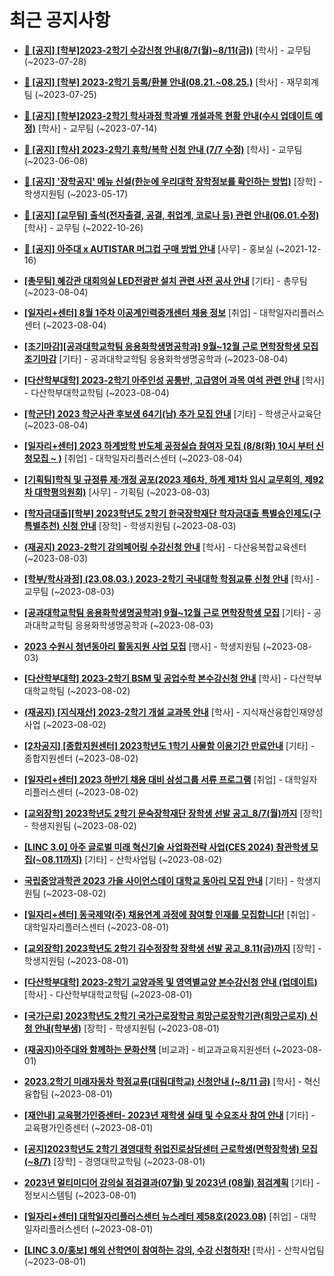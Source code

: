 # 최근 공지사항

* **[📌 [공지] [학부]2023-2학기 수강신청 안내(8/7(월)~8/11(금))](http://ajou.ac.kr/kr/ajou/notice.do?mode=view&amp;articleNo=219489&amp;article.offset=0&amp;articleLimit=30)**
 [학사] - 교무팀 (~2023-07-28)

* **[📌 [공지] [학부] 2023-2학기 등록/환불 안내(08.21.~08.25.)](http://ajou.ac.kr/kr/ajou/notice.do?mode=view&amp;articleNo=219379&amp;article.offset=0&amp;articleLimit=30)**
 [학사] - 재무회계팀 (~2023-07-25)

* **[📌 [공지] [학부]2023-2학기 학사과정 학과별 개설과목 현황 안내(수시 업데이트 예정)](http://ajou.ac.kr/kr/ajou/notice.do?mode=view&amp;articleNo=219065&amp;article.offset=0&amp;articleLimit=30)**
 [학사] - 교무팀 (~2023-07-14)

* **[📌 [공지] [학사] 2023-2학기 휴학/복학 신청 안내 (7/7 수정)](http://ajou.ac.kr/kr/ajou/notice.do?mode=view&amp;articleNo=215587&amp;article.offset=0&amp;articleLimit=30)**
 [학사] - 교무팀 (~2023-06-08)

* **[📌 [공지] &#x27;장학공지&#x27; 메뉴 신설(한눈에 우리대학 장학정보를 확인하는 방법)](http://ajou.ac.kr/kr/ajou/notice.do?mode=view&amp;articleNo=214764&amp;article.offset=0&amp;articleLimit=30)**
 [장학] - 학생지원팀 (~2023-05-17)

* **[📌 [공지] [교무팀] 출석(전자출결, 공결, 취업계, 코로나 등) 관련 안내(06.01.수정)](http://ajou.ac.kr/kr/ajou/notice.do?mode=view&amp;articleNo=205552&amp;article.offset=0&amp;articleLimit=30)**
 [학사] - 교무팀 (~2022-10-26)

* **[📌 [공지] 아주대 x AUTISTAR 머그컵 구매 방법 안내](http://ajou.ac.kr/kr/ajou/notice.do?mode=view&amp;articleNo=147976&amp;article.offset=0&amp;articleLimit=30)**
 [사무] - 홍보실 (~2021-12-16)

* **[[총무팀] 혜강관 대회의실 LED전광판 설치 관련 사전 공사 안내](http://ajou.ac.kr/kr/ajou/notice.do?mode=view&amp;articleNo=219774&amp;article.offset=0&amp;articleLimit=30)**
 [기타] - 총무팀 (~2023-08-04)

* **[[일자리+센터] 8월 1주차 이공계인력중개센터 채용 정보](http://ajou.ac.kr/kr/ajou/notice.do?mode=view&amp;articleNo=219770&amp;article.offset=0&amp;articleLimit=30)**
 [취업] - 대학일자리플러스센터 (~2023-08-04)

* **[[조기마감][공과대학교학팀 응용화학생명공학과] 9월~12월 근로 면학장학생 모집 조기마감](http://ajou.ac.kr/kr/ajou/notice.do?mode=view&amp;articleNo=219748&amp;article.offset=0&amp;articleLimit=30)**
 [기타] - 공과대학교학팀 응용화학생명공학과 (~2023-08-04)

* **[[다산학부대학] 2023-2학기 아주인성 공통반, 고급영어 과목 여석 관련 안내](http://ajou.ac.kr/kr/ajou/notice.do?mode=view&amp;articleNo=219746&amp;article.offset=0&amp;articleLimit=30)**
 [학사] - 다산학부대학교학팀 (~2023-08-04)

* **[[학군단] 2023 학군사관 후보생 64기(남) 추가 모집 안내](http://ajou.ac.kr/kr/ajou/notice.do?mode=view&amp;articleNo=219743&amp;article.offset=0&amp;articleLimit=30)**
 [기타] - 학생군사교육단 (~2023-08-04)

* **[[일자리+센터] 2023 하계방학 반도체 공정실습 참여자 모집 (8/8(화) 10시 부터 신청모집 ~ )](http://ajou.ac.kr/kr/ajou/notice.do?mode=view&amp;articleNo=219712&amp;article.offset=0&amp;articleLimit=30)**
 [취업] - 대학일자리플러스센터 (~2023-08-04)

* **[[기획팀]학칙 및 규정류 제·개정 공포(2023 제6차, 하계 제1차 임시 교무회의, 제92차 대학평의원회)](http://ajou.ac.kr/kr/ajou/notice.do?mode=view&amp;articleNo=219694&amp;article.offset=0&amp;articleLimit=30)**
 [사무] - 기획팀 (~2023-08-03)

* **[[학자금대출][학부] 2023학년도 2학기 한국장학재단 학자금대출 특별승인제도(구 특별추천) 신청 안내](http://ajou.ac.kr/kr/ajou/notice.do?mode=view&amp;articleNo=219689&amp;article.offset=0&amp;articleLimit=30)**
 [장학] - 학생지원팀 (~2023-08-03)

* **[(재공지) 2023-2학기 강의페어링 수강신청 안내](http://ajou.ac.kr/kr/ajou/notice.do?mode=view&amp;articleNo=219685&amp;article.offset=0&amp;articleLimit=30)**
 [학사] - 다산융복합교육센터 (~2023-08-03)

* **[[학부/학사과정] (23.08.03.) 2023-2학기 국내대학 학점교류 신청 안내](http://ajou.ac.kr/kr/ajou/notice.do?mode=view&amp;articleNo=219676&amp;article.offset=0&amp;articleLimit=30)**
 [학사] - 교무팀 (~2023-08-03)

* **[[공과대학교학팀 응용화학생명공학과] 9월~12월 근로 면학장학생 모집](http://ajou.ac.kr/kr/ajou/notice.do?mode=view&amp;articleNo=219667&amp;article.offset=0&amp;articleLimit=30)**
 [기타] - 공과대학교학팀 응용화학생명공학과 (~2023-08-03)

* **[2023 수원시 청년동아리 활동지원 사업 모집](http://ajou.ac.kr/kr/ajou/notice.do?mode=view&amp;articleNo=219663&amp;article.offset=0&amp;articleLimit=30)**
 [행사] - 학생지원팀 (~2023-08-03)

* **[[다산학부대학] 2023-2학기 BSM 및 공업수학 본수강신청 안내](http://ajou.ac.kr/kr/ajou/notice.do?mode=view&amp;articleNo=219659&amp;article.offset=0&amp;articleLimit=30)**
 [학사] - 다산학부대학교학팀 (~2023-08-02)

* **[(재공지) [지식재산] 2023-2학기 개설 교과목 안내](http://ajou.ac.kr/kr/ajou/notice.do?mode=view&amp;articleNo=219652&amp;article.offset=0&amp;articleLimit=30)**
 [학사] - 지식재산융합인재양성사업 (~2023-08-02)

* **[[2차공지] [종합지원센터] 2023학년도 1학기 사물함 이용기간 만료안내](http://ajou.ac.kr/kr/ajou/notice.do?mode=view&amp;articleNo=219648&amp;article.offset=0&amp;articleLimit=30)**
 [기타] - 종합지원센터 (~2023-08-02)

* **[[일자리+센터] 2023 하반기 채용 대비 삼성그룹 서류 프로그램](http://ajou.ac.kr/kr/ajou/notice.do?mode=view&amp;articleNo=219647&amp;article.offset=0&amp;articleLimit=30)**
 [취업] - 대학일자리플러스센터 (~2023-08-02)

* **[[교외장학] 2023학년도 2학기 문숙장학재단 장학생 선발 공고_8/7(월)까지](http://ajou.ac.kr/kr/ajou/notice.do?mode=view&amp;articleNo=219643&amp;article.offset=0&amp;articleLimit=30)**
 [장학] - 학생지원팀 (~2023-08-02)

* **[[LINC 3.0] 아주 글로벌 미래 혁신기술 사업화전략 사업(CES 2024) 참관학생 모집(~08.11까지)](http://ajou.ac.kr/kr/ajou/notice.do?mode=view&amp;articleNo=219639&amp;article.offset=0&amp;articleLimit=30)**
 [기타] - 산학사업팀 (~2023-08-02)

* **[국립중앙과학관 2023 가을 사이언스데이 대학교 동아리 모집 안내](http://ajou.ac.kr/kr/ajou/notice.do?mode=view&amp;articleNo=219629&amp;article.offset=0&amp;articleLimit=30)**
 [기타] - 학생지원팀 (~2023-08-02)

* **[[일자리+센터] 동국제약(주) 채용연계 과정에 참여할 인재를 모집합니다!](http://ajou.ac.kr/kr/ajou/notice.do?mode=view&amp;articleNo=219615&amp;article.offset=0&amp;articleLimit=30)**
 [취업] - 대학일자리플러스센터 (~2023-08-01)

* **[[교외장학] 2023학년도 2학기 김수정장학 장학생 선발 공고_8.11(금)까지](http://ajou.ac.kr/kr/ajou/notice.do?mode=view&amp;articleNo=219614&amp;article.offset=0&amp;articleLimit=30)**
 [장학] - 학생지원팀 (~2023-08-01)

* **[[다산학부대학] 2023-2학기 교양과목 및 영역별교양 본수강신청 안내 (업데이트)](http://ajou.ac.kr/kr/ajou/notice.do?mode=view&amp;articleNo=219613&amp;article.offset=0&amp;articleLimit=30)**
 [학사] - 다산학부대학교학팀 (~2023-08-01)

* **[[국가근로] 2023학년도 2학기 국가근로장학금 희망근로장학기관(희망근로지) 신청 안내(학부생)](http://ajou.ac.kr/kr/ajou/notice.do?mode=view&amp;articleNo=219608&amp;article.offset=0&amp;articleLimit=30)**
 [장학] - 학생지원팀 (~2023-08-01)

* **[(재공지)아주대와 함께하는 문화산책](http://ajou.ac.kr/kr/ajou/notice.do?mode=view&amp;articleNo=219605&amp;article.offset=0&amp;articleLimit=30)**
 [비교과] - 비교과교육지원센터 (~2023-08-01)

* **[2023.2학기 미래자동차 학점교류(대림대학교) 신청안내 (~8/11 금)](http://ajou.ac.kr/kr/ajou/notice.do?mode=view&amp;articleNo=219603&amp;article.offset=0&amp;articleLimit=30)**
 [학사] - 혁신융합팀 (~2023-08-01)

* **[[재안내] 교육평가인증센터- 2023년 재학생 실태 및 수요조사 참여 안내](http://ajou.ac.kr/kr/ajou/notice.do?mode=view&amp;articleNo=219599&amp;article.offset=0&amp;articleLimit=30)**
 [기타] - 교육평가인증센터 (~2023-08-01)

* **[[공지]2023학년도 2학기 경영대학 취업진로상담센터 근로학생(면학장학생) 모집(~8/7)](http://ajou.ac.kr/kr/ajou/notice.do?mode=view&amp;articleNo=219598&amp;article.offset=0&amp;articleLimit=30)**
 [장학] - 경영대학교학팀 (~2023-08-01)

* **[2023년 멀티미디어 강의실 점검결과(07월) 및 2023년 (08월) 점검계획](http://ajou.ac.kr/kr/ajou/notice.do?mode=view&amp;articleNo=219588&amp;article.offset=0&amp;articleLimit=30)**
 [기타] - 정보시스템팀 (~2023-08-01)

* **[[일자리+센터] 대학일자리플러스센터 뉴스레터 제58호(2023.08)](http://ajou.ac.kr/kr/ajou/notice.do?mode=view&amp;articleNo=219586&amp;article.offset=0&amp;articleLimit=30)**
 [취업] - 대학일자리플러스센터 (~2023-08-01)

* **[[LINC 3.0/홍보] 해외 산학연이 참여하는 강의, 수강 신청하자!](http://ajou.ac.kr/kr/ajou/notice.do?mode=view&amp;articleNo=219580&amp;article.offset=0&amp;articleLimit=30)**
 [학사] - 산학사업팀 (~2023-08-01)
